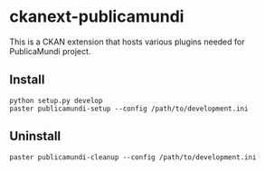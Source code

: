 ckanext-publicamundi
====================

This is a CKAN extension that hosts various plugins needed for PublicaMundi project.

Install
-------

    python setup.py develop
    paster publicamundi-setup --config /path/to/development.ini

Uninstall
---------

    paster publicamundi-cleanup --config /path/to/development.ini

